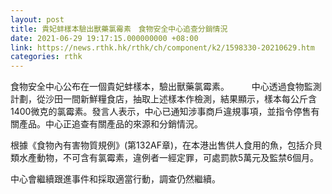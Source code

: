```yaml
---
layout: post
title: 貴妃蚌樣本驗出獸藥氯霉素　食物安全中心追查分銷情況
date: 2021-06-29 19:17:15.000000000 +08:00
link: https://news.rthk.hk/rthk/ch/component/k2/1598330-20210629.htm
categories: rthk
---
```


食物安全中心公布在一個貴妃蚌樣本，驗出獸藥氯霉素。
　　
中心透過食物監測計劃，從沙田一間新鮮糧食店，抽取上述樣本作檢測，結果顯示，樣本每公斤含1400微克的氯霉素。發言人表示，中心已通知涉事商戶違規事項，並指令停售有關產品。中心正追查有關產品的來源和分銷情況。
 
根據《食物內有害物質規例》(第132AF章)，在本港出售供人食用的魚，包括介貝類水產動物，不可含有氯霉素，違例者一經定罪，可處罰款5萬元及監禁6個月。
 
中心會繼續跟進事件和採取適當行動，調查仍然繼續。
